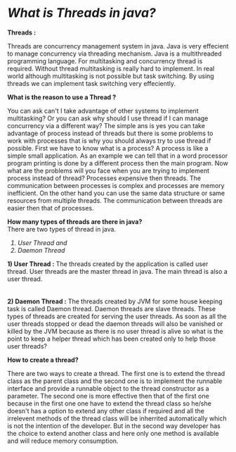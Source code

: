 *What is Threads in java?*
===========================
**Threads :** 
<p>
Threads are concurrency management system in java. Java is very 
effecient to manage concurrency via threading mechanism. Java is a multithreaded programming 
language. For multitasking and concurrency thread is required.
Without thread multitasking is really hard to implement.
In real world although multitasking is not possible but task
switching. By using threads we can implement task switching very effeciently.
</p>

**What is the reason to use a Thread ?** 
<p>
You can ask can't I take advantage of other systems to implement multitasking? 
Or you can ask why should I use thread if I can manage concurrency via a different
way? The simple ans is yes you can take advantage of process instead of 
threads but there is some problems to work with processes that is
why you should always try to use thread if possible. First we have to
know what is a process? A process is like a simple small application. 
As an example we can tell that in a word processor program printing is 
done by a different process then the main program. Now what are
the problems will you face when you are trying to implement process
instead of thread? Processes expensive then threads. The communication
between processes is complex and processes are memory inefficient.
On the other hand you can use the same data structure or same 
resources from multiple threads. The communication between threads
are easier then that of processes.
</p>

**How many types of threads are there in java?**
<br/>
There are two types of thread in java. 
 <br/><em>
 1) User Thread and <br/>
 2) Daemon Thread
 </em>
<p>
<b>1) User Thread :</b> The threads created by the application is called user thread.
 User threads are the master thread in java. The main thread is also a user 
 thread. 
<br/><br/><br/>
<b>2) Daemon Thread :</b> The threads created by JVM for some house keeping task is
called Daemon thread. Daemon threads are slave threads. These types of threads 
are created for serving the user threads. As soon as all the user threads stopped
or dead the daemon threads will also be vanished or killed by the JVM because as 
there is no user thread is alive so what is the point to keep a helper thread 
which has been created only to help those user threads?
 </p>
 
**How to create a thread?**
<p>
There are two ways to create a thread. The first one is to extend the thread
class as the parent class and the second one is to implement the runnable interface
and provide a runnable object to the thread constructor as a parameter. 
The second one is more effective then that of the first one because in the first one 
one have to extend the thread class so he/she doesn't has a option to extend any other
class if required and all the irrelevent methods of the thread class will be inherrited 
automatically which is not the intention of the developer. But in the second way developer
has the choice to extend another class and here only one method is available and will reduce
memory consumption.
</p>